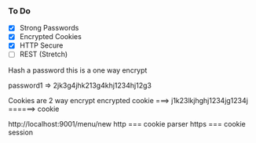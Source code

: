 ### To Do

- [x] Strong Passwords
- [x] Encrypted Cookies
- [x] HTTP Secure
- [ ] REST (Stretch)

Hash a password this is a one way encrypt

password1 => 2jk3g4jhk213g4khj1234hj12g3

Cookies are 2 way encrypt
encrypted cookie ===> j1k23lkjhghj1234jg1234j ======> cookie

http://localhost:9001/menu/new
http === cookie parser
https === cookie session
